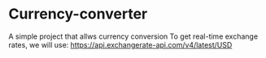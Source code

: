 # Currency-converter
A simple project that allws currency conversion
To get real-time exchange rates, we will use: https://api.exchangerate-api.com/v4/latest/USD
